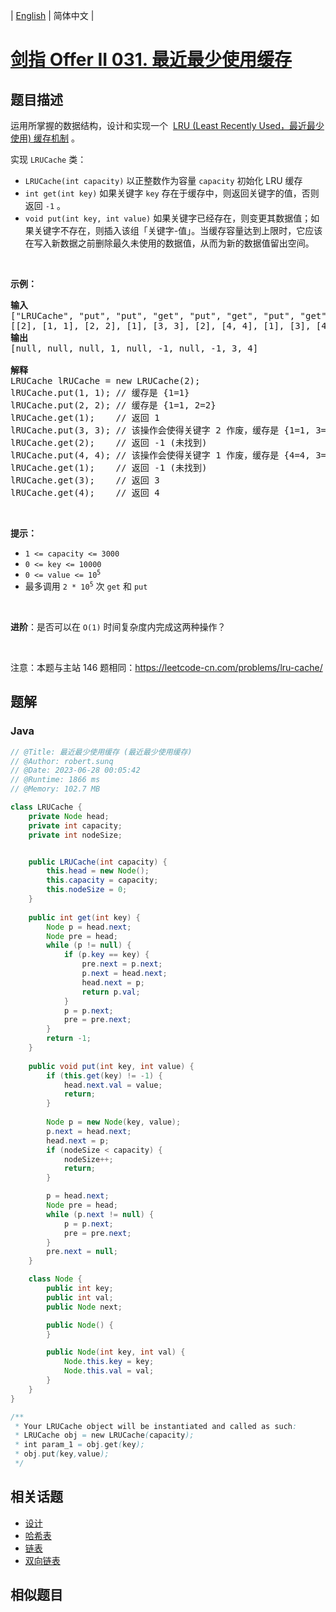 
| [English](README_EN.md) | 简体中文 |

# [剑指 Offer II 031. 最近最少使用缓存](https://leetcode.cn//problems/OrIXps/)

## 题目描述

<div class="title__3Vvk">
<p>运用所掌握的数据结构，设计和实现一个&nbsp; <a href="https://baike.baidu.com/item/LRU" target="_blank">LRU (Least Recently Used，最近最少使用) 缓存机制</a> 。</p>

<p>实现 <code>LRUCache</code> 类：</p>

<ul>
	<li><code>LRUCache(int capacity)</code> 以正整数作为容量&nbsp;<code>capacity</code> 初始化 LRU 缓存</li>
	<li><code>int get(int key)</code> 如果关键字 <code>key</code> 存在于缓存中，则返回关键字的值，否则返回 <code>-1</code> 。</li>
	<li><code>void put(int key, int value)</code>&nbsp;如果关键字已经存在，则变更其数据值；如果关键字不存在，则插入该组「关键字-值」。当缓存容量达到上限时，它应该在写入新数据之前删除最久未使用的数据值，从而为新的数据值留出空间。</li>
</ul>

<p>&nbsp;</p>

<p><strong>示例：</strong></p>

<pre>
<strong>输入</strong>
[&quot;LRUCache&quot;, &quot;put&quot;, &quot;put&quot;, &quot;get&quot;, &quot;put&quot;, &quot;get&quot;, &quot;put&quot;, &quot;get&quot;, &quot;get&quot;, &quot;get&quot;]
[[2], [1, 1], [2, 2], [1], [3, 3], [2], [4, 4], [1], [3], [4]]
<strong>输出</strong>
[null, null, null, 1, null, -1, null, -1, 3, 4]

<strong>解释</strong>
LRUCache lRUCache = new LRUCache(2);
lRUCache.put(1, 1); // 缓存是 {1=1}
lRUCache.put(2, 2); // 缓存是 {1=1, 2=2}
lRUCache.get(1);    // 返回 1
lRUCache.put(3, 3); // 该操作会使得关键字 2 作废，缓存是 {1=1, 3=3}
lRUCache.get(2);    // 返回 -1 (未找到)
lRUCache.put(4, 4); // 该操作会使得关键字 1 作废，缓存是 {4=4, 3=3}
lRUCache.get(1);    // 返回 -1 (未找到)
lRUCache.get(3);    // 返回 3
lRUCache.get(4);    // 返回 4
</pre>

<p>&nbsp;</p>

<p><strong>提示：</strong></p>

<ul>
	<li><code>1 &lt;= capacity &lt;= 3000</code></li>
	<li><code>0 &lt;= key &lt;= 10000</code></li>
	<li><code>0 &lt;= value &lt;= 10<sup>5</sup></code></li>
	<li>最多调用 <code>2 * 10<sup>5</sup></code> 次 <code>get</code> 和 <code>put</code></li>
</ul>
</div>

<p>&nbsp;</p>

<p><strong>进阶</strong>：是否可以在&nbsp;<code>O(1)</code> 时间复杂度内完成这两种操作？</p>

<p>&nbsp;</p>

<p><meta charset="UTF-8" />注意：本题与主站 146&nbsp;题相同：<a href="https://leetcode-cn.com/problems/lru-cache/">https://leetcode-cn.com/problems/lru-cache/</a>&nbsp;</p>


## 题解


### Java

```Java
// @Title: 最近最少使用缓存 (最近最少使用缓存)
// @Author: robert.sunq
// @Date: 2023-06-28 00:05:42
// @Runtime: 1866 ms
// @Memory: 102.7 MB

class LRUCache {
    private Node head;
    private int capacity;
    private int nodeSize;


    public LRUCache(int capacity) {
        this.head = new Node();
        this.capacity = capacity;
        this.nodeSize = 0;
    }
    
    public int get(int key) {
        Node p = head.next;
        Node pre = head;
        while (p != null) {
            if (p.key == key) {
                pre.next = p.next;
                p.next = head.next;
                head.next = p;
                return p.val;
            }
            p = p.next;
            pre = pre.next;
        }
        return -1;
    }
    
    public void put(int key, int value) {
        if (this.get(key) != -1) {
            head.next.val = value;
            return;
        }
        
        Node p = new Node(key, value);
        p.next = head.next;
        head.next = p;
        if (nodeSize < capacity) {
            nodeSize++;
            return;
        }

        p = head.next;
        Node pre = head;
        while (p.next != null) {
            p = p.next;
            pre = pre.next;
        }
        pre.next = null;
    }

    class Node {
        public int key;
        public int val;
        public Node next;

        public Node() {
        }

        public Node(int key, int val) {
            Node.this.key = key;
            Node.this.val = val;
        }
    }
}

/**
 * Your LRUCache object will be instantiated and called as such:
 * LRUCache obj = new LRUCache(capacity);
 * int param_1 = obj.get(key);
 * obj.put(key,value);
 */
```



## 相关话题

- [设计](https://leetcode.cn//tag/design)
- [哈希表](https://leetcode.cn//tag/hash-table)
- [链表](https://leetcode.cn//tag/linked-list)
- [双向链表](https://leetcode.cn//tag/doubly-linked-list)

## 相似题目



